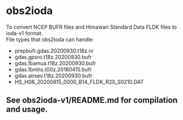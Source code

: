 # obs2ioda

To convert NCEP BUFR files and Himawari Standard Data FLDK files to ioda-v1 format.  
File types that obs2ioda can handle:  
* prepbufr.gdas.20200930.t18z.nr  
* gdas.gpsro.t18z.20200930.bufr  
* gdas.1bamua.t18z.20200930.bufr  
* gdas.1bmhs.t00z.20180415.bufr  
* gdas.airsev.t18z.20200930.bufr  
* HS_H08_20200815_0000_B14_FLDK_R20_S0210.DAT  

## See obs2ioda-v1/README.md for compilation and usage.
